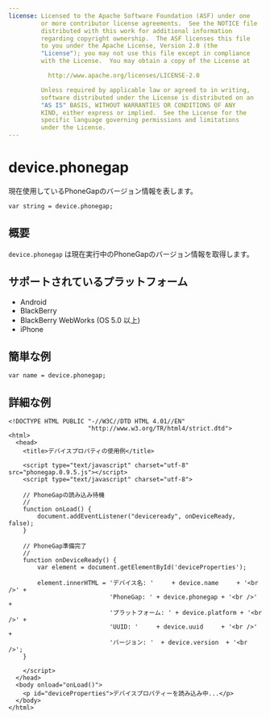 ```yaml
---
license: Licensed to the Apache Software Foundation (ASF) under one
         or more contributor license agreements.  See the NOTICE file
         distributed with this work for additional information
         regarding copyright ownership.  The ASF licenses this file
         to you under the Apache License, Version 2.0 (the
         "License"); you may not use this file except in compliance
         with the License.  You may obtain a copy of the License at

           http://www.apache.org/licenses/LICENSE-2.0

         Unless required by applicable law or agreed to in writing,
         software distributed under the License is distributed on an
         "AS IS" BASIS, WITHOUT WARRANTIES OR CONDITIONS OF ANY
         KIND, either express or implied.  See the License for the
         specific language governing permissions and limitations
         under the License.
---
```


device.phonegap
===============

現在使用しているPhoneGapのバージョン情報を表します。

    var string = device.phonegap;
    
概要
-----------

`device.phonegap` は現在実行中のPhoneGapのバージョン情報を取得します。

サポートされているプラットフォーム
-------------------

- Android
- BlackBerry
- BlackBerry WebWorks (OS 5.0 以上)
- iPhone

簡単な例
-------------

    var name = device.phonegap;

詳細な例
------------

    <!DOCTYPE HTML PUBLIC "-//W3C//DTD HTML 4.01//EN"
                          "http://www.w3.org/TR/html4/strict.dtd">
    <html>
      <head>
        <title>デバイスプロパティの使用例</title>

        <script type="text/javascript" charset="utf-8" src="phonegap.0.9.5.js"></script>
        <script type="text/javascript" charset="utf-8">

        // PhoneGapの読み込み待機
        //
        function onLoad() {
            document.addEventListener("deviceready", onDeviceReady, false);
        }

        // PhoneGap準備完了
        //
        function onDeviceReady() {
            var element = document.getElementById('deviceProperties');
    
            element.innerHTML = 'デバイス名: '     + device.name     + '<br />' + 
                                'PhoneGap: ' + device.phonegap + '<br />' + 
                                'プラットフォーム: ' + device.platform + '<br />' + 
                                'UUID: '     + device.uuid     + '<br />' + 
                                'バージョン: '  + device.version  + '<br />';
        }

        </script>
      </head>
      <body onload="onLoad()">
        <p id="deviceProperties">デバイスプロパティーを読み込み中...</p>
      </body>
    </html>
    